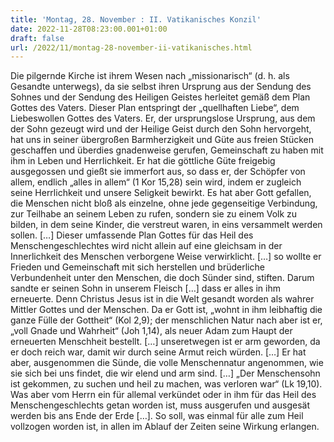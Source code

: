 ```yaml
---
title: 'Montag, 28. November : II. Vatikanisches Konzil'
date: 2022-11-28T08:23:00.001+01:00
draft: false
url: /2022/11/montag-28-november-ii-vatikanisches.html
---
```


Die pilgernde Kirche ist ihrem Wesen nach „missionarisch“ (d. h. als Gesandte unterwegs), da sie selbst ihren Ursprung aus der Sendung des Sohnes und der Sendung des Heiligen Geistes herleitet gemäß dem Plan Gottes des Vaters. Dieser Plan entspringt der „quellhaften Liebe“, dem Liebeswollen Gottes des Vaters. Er, der ursprungslose Ursprung, aus dem der Sohn gezeugt wird und der Heilige Geist durch den Sohn hervorgeht, hat uns in seiner übergroßen Barmherzigkeit und Güte aus freien Stücken geschaffen und überdies gnadenweise gerufen, Gemeinschaft zu haben mit ihm in Leben und Herrlichkeit. Er hat die göttliche Güte freigebig ausgegossen und gießt sie immerfort aus, so dass er, der Schöpfer von allem, endlich „alles in allem“ (1 Kor 15,28) sein wird, indem er zugleich seine Herrlichkeit und unsere Seligkeit bewirkt. Es hat aber Gott gefallen, die Menschen nicht bloß als einzelne, ohne jede gegenseitige Verbindung, zur Teilhabe an seinem Leben zu rufen, sondern sie zu einem Volk zu bilden, in dem seine Kinder, die verstreut waren, in eins versammelt werden sollen. \[…\] Dieser umfassende Plan Gottes für das Heil des Menschengeschlechtes wird nicht allein auf eine gleichsam in der Innerlichkeit des Menschen verborgene Weise verwirklicht. \[…\] so wollte er Frieden und Gemeinschaft mit sich herstellen und brüderliche Verbundenheit unter den Menschen, die doch Sünder sind, stiften. Darum sandte er seinen Sohn in unserem Fleisch \[…\] dass er alles in ihm erneuerte. Denn Christus Jesus ist in die Welt gesandt worden als wahrer Mittler Gottes und der Menschen. Da er Gott ist, „wohnt in ihm leibhaftig die ganze Fülle der Gottheit“ (Kol 2,9); der menschlichen Natur nach aber ist er, „voll Gnade und Wahrheit“ (Joh 1,14), als neuer Adam zum Haupt der erneuerten Menschheit bestellt. \[…\] unseretwegen ist er arm geworden, da er doch reich war, damit wir durch seine Armut reich würden. \[…\] Er hat aber, ausgenommen die Sünde, die volle Menschennatur angenommen, wie sie sich bei uns findet, die wir elend und arm sind. \[…\] „Der Menschensohn ist gekommen, zu suchen und heil zu machen, was verloren war“ (Lk 19,10). Was aber vom Herrn ein für allemal verkündet oder in ihm für das Heil des Menschengeschlechts getan worden ist, muss ausgerufen und ausgesät werden bis ans Ende der Erde \[…\]. So soll, was einmal für alle zum Heil vollzogen worden ist, in allen im Ablauf der Zeiten seine Wirkung erlangen.